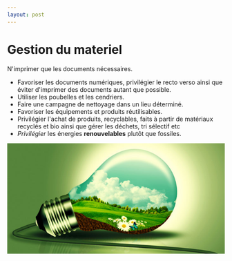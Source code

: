 ```yaml
---
layout: post
---
```

# Gestion du materiel
 N'imprimer que les documents nécessaires.
* Favoriser les documents numériques, privilégier le recto verso ainsi que éviter d'imprimer des documents autant que possible.
* Utiliser les poubelles et les cendriers.
* Faire une campagne de nettoyage dans un lieu déterminé.
* Favoriser les équipements et produits réutilisables.
* Privilégier l'achat de produits, recyclables, faits à partir de matériaux recyclés et bio ainsi que gérer les déchets, tri sélectif etc
* *Privilégier* les énergies **renouvelables** plutôt que fossiles.

![Alt photo de poubelle](/assets/ampoule.jpg)